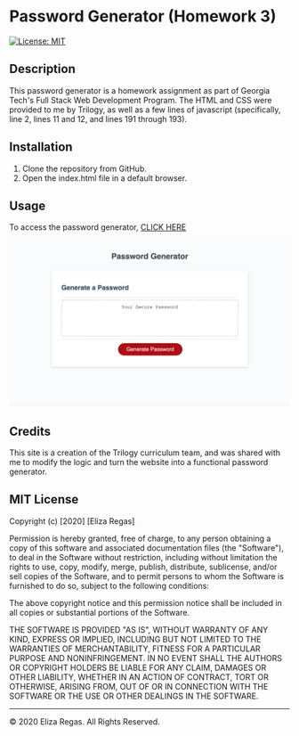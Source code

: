 # Password Generator (Homework 3)


[![License: MIT](https://img.shields.io/badge/License-MIT-yellow.svg)](https://opensource.org/licenses/MIT)

## Description 

This password generator is a homework assignment as part of Georgia Tech's Full Stack Web Development Program. The HTML and CSS were provided to me by Trilogy, as well as a few lines of javascript (specifically, line 2, lines 11 and 12, and lines 191 through 193). 

## Installation

1. Clone the repository from GitHub.
2. Open the index.html file in a default browser.

## Usage 

To access the password generator,
[CLICK HERE](https://elizaregas.github.io/hw3-password-generator/)

![Password Generator](./assets/screenshot.png)

## Credits

This site is a creation of the Trilogy curriculum team, and was shared with me to modify the logic and turn the website into a functional password generator.

## MIT License

Copyright (c) [2020] [Eliza Regas]

Permission is hereby granted, free of charge, to any person obtaining a copy
of this software and associated documentation files (the "Software"), to deal
in the Software without restriction, including without limitation the rights
to use, copy, modify, merge, publish, distribute, sublicense, and/or sell
copies of the Software, and to permit persons to whom the Software is
furnished to do so, subject to the following conditions:

The above copyright notice and this permission notice shall be included in all
copies or substantial portions of the Software.

THE SOFTWARE IS PROVIDED "AS IS", WITHOUT WARRANTY OF ANY KIND, EXPRESS OR
IMPLIED, INCLUDING BUT NOT LIMITED TO THE WARRANTIES OF MERCHANTABILITY,
FITNESS FOR A PARTICULAR PURPOSE AND NONINFRINGEMENT. IN NO EVENT SHALL THE
AUTHORS OR COPYRIGHT HOLDERS BE LIABLE FOR ANY CLAIM, DAMAGES OR OTHER
LIABILITY, WHETHER IN AN ACTION OF CONTRACT, TORT OR OTHERWISE, ARISING FROM,
OUT OF OR IN CONNECTION WITH THE SOFTWARE OR THE USE OR OTHER DEALINGS IN THE
SOFTWARE.

---
© 2020 Eliza Regas. All Rights Reserved.

